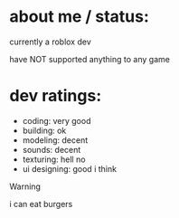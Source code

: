 # about me / status:
currently a roblox dev

have NOT supported anything to any game

# dev ratings:
- coding: very good
- building: ok
- modeling: decent
- sounds: decent
- texturing: hell no
- ui designing: good i think

> [!WARNING]
i can eat burgers

<!---
JadNP/JadNP is a ✨ special ✨ repository because its `README.md` (this file) appears on your GitHub profile.
You can click the Preview link to take a look at your changes.
--->
